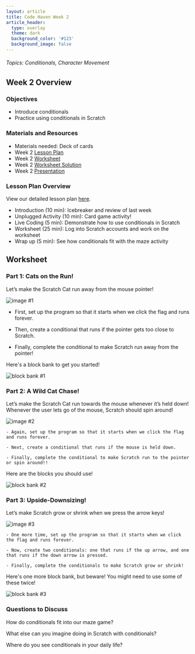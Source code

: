 ```yaml
---
layout: article
title: Code Haven Week 2
article_header:
  type: overlay
  theme: dark
  background_color: '#123'
  background_image: false
---
```

###### Topics: Conditionals, Character Movement
<!--more-->

## Week 2 Overview
### Objectives 
- Introduce conditionals
- Practice using conditionals in Scratch

### Materials and Resources 
- Materials needed: Deck of cards
- Week 2 [Lesson Plan](https://drive.google.com/open?id=13VB839YxdWDWEBXBlt75WXVhkkFLmMroSKGPEWjy5W4)
- Week 2 [Worksheet](https://drive.google.com/open?id=1XuW8xvdvpa7S6OUAW31WEsVIxzO0keHYDTNnA6vo7rs) 
- Week 2 [Worksheet Solution](https://scratch.mit.edu/projects/379919522/)
- Week 2 [Presentation](https://drive.google.com/open?id=14pfAjcnXcf8WobTBZNSVVLoYFIhi_LNZhyaGLOWk3fg)

### Lesson Plan Overview
View our detailed lesson plan [here](https://drive.google.com/open?id=13VB839YxdWDWEBXBlt75WXVhkkFLmMroSKGPEWjy5W4).
- Introduction (10 min): Icebreaker and review of last week
- Unplugged Activity (10 min): Card game activity!
- Live Coding (5 min): Demonstrate how to use conditionals in Scratch
- Worksheet (25 min): Log into Scratch accounts and work on the worksheet
- Wrap up (5 min): See how conditionals fit with the maze activity

## Worksheet
### Part 1: Cats on the Run!

Let’s make the Scratch Cat run away from the mouse pointer!



![image #1](/assets/images/week2/img1.png)



- First, set up the program so that it starts when we click the flag and runs forever.

- Then, create a conditional that runs if the pointer gets too close to Scratch.

- Finally, complete the conditional to make Scratch run away from the pointer!



Here's a block bank to get you started!



![block bank #1](/assets/images/week2/bb1.png)



### Part 2: A Wild Cat Chase!



Let’s make the Scratch Cat run towards the mouse whenever it’s held down! Whenever the user lets go of the mouse, Scratch should spin around!





![image #2](/assets/images/week2/img2.png)



    - Again, set up the program so that it starts when we click the flag and runs forever.

    - Next, create a conditional that runs if the mouse is held down.

    - Finally, complete the conditional to make Scratch run to the pointer or spin around!!



Here are the blocks you should use!



![block bank #2](/assets/images/week2/bb2.png)

### Part 3: Upside-Downsizing!



Let’s make Scratch grow or shrink when we press the arrow keys!



![image #3](/assets/images/week2/img3.png)



    - One more time, set up the program so that it starts when we click the flag and runs forever.

    - Now, create two conditionals: one that runs if the up arrow, and one that runs if the down arrow is pressed.

    - Finally, complete the conditionals to make Scratch grow or shrink!



Here's one more block bank, but beware! You might need to use some of these twice!



![block bank #3](/assets/images/week2/bb3.png)



### Questions to Discuss



How do conditionals fit into our maze game?



What else can you imagine doing in Scratch with conditionals?



Where do you see conditionals in your daily life?
